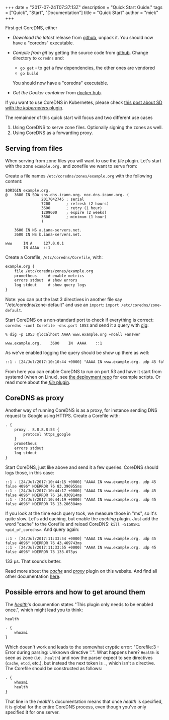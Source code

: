 +++
date = "2017-07-24T07:37:13Z"
description = "Quick Start Guide."
tags = ["Quick", "Start", "Documentation"]
title = "Quick Start"
author = "miek"
+++

First get CoreDNS, either

* *Download the latest* release from [github](https://github.com/coredns/coredns/releases), unpack
  it. You should now have a "coredns" executable.

* *Compile from git* by getting the source code from [github](https://github.com/coredns/coredns).
  Change directory to `coredns` and:

  * `go get` - to get a few dependencies, the other ones are vendored
  * `go build`

  You should now have a "coredns" executable.

* *Get the Docker container* from [docker hub](https://hub.docker.com/r/coredns/coredns/).

If you want to use CoreDNS in Kubernetes, please check [this post about SD with the *kuberneters*
plugin](/2017/03/01/coredns-for-kubernetes-service-discovery-take-2/).

The remainder of this quick start will focus and two different use cases

1. Using CoreDNS to serve zone files. Optionally signing the zones as well.
2. Using CoreDNS as a forwarding proxy.

## Serving from files

When serving from zone files you will want to use the *file* plugin. Let's start with the zone
`example.org.` and zonefile we want to serve from:

Create a file names `/etc/coredns/zones/example.org` with the following content:

~~~ dns
$ORIGIN example.org.
@	3600 IN	SOA sns.dns.icann.org. noc.dns.icann.org. (
				2017042745 ; serial
				7200       ; refresh (2 hours)
				3600       ; retry (1 hour)
				1209600    ; expire (2 weeks)
				3600       ; minimum (1 hour)
				)

    3600 IN NS a.iana-servers.net.
	3600 IN NS b.iana-servers.net.

www     IN A     127.0.0.1
        IN AAAA  ::1
~~~

Create a Corefile, `/etc/coredns/Corefile`, with:

~~~ txt
example.org {
    file /etc/coredns/zones/example.org
    prometheus     # enable metrics
    errors stdout  # show errors
    log stdout     # show query logs
}
~~~

Note: you can put the last 3 directives in another file say "/etc/coredns/zone-default" and use
an `import`: `import /etc/coredns/zone-default`.

Start CoreDNS on a non-standard port to check if everything is correct: `coredns -conf Corefile
-dns.port 1053` and send it a query with [dig](https://en.wikipedia.org/wiki/Dig_(command)):
~~~
% dig -p 1053 @localhost AAAA www.example.org +noall +answer

www.example.org.	3600	IN	AAAA	::1
~~~

As we've enabled logging the query should be show up there as well:
~~~ txt
::1 - [24/Jul/2017:10:10:44 +0000] "AAAA IN www.example.org. udp 45 false 4096" NOERROR 121 133.449µs
~~~

From here you can enable CoreDNS to run on port 53 and have it start from systemd (when on Linux),
see [the deployment repo](https://github.com/coredns/deployment) for example scripts.
Or read more about the [*file* plugin](/plugins/file/).

## CoreDNS as proxy

Another way of running CoreDNS is as a proxy, for instance sending DNS request to Google using
HTTPS. Create a Corefile with:

~~~ txt
. {
    proxy . 8.8.8.8:53 {
        protocol https_google
    }
    prometheus
    errors stdout
    log stdout
}
~~~

Start CoreDNS, just like above and send it a few queries. CoreDNS should logs those, in this case:
~~~
::1 - [24/Jul/2017:10:44:15 +0000] "AAAA IN www.example.org. udp 45 false 4096" NOERROR 76 83.396955ms
::1 - [24/Jul/2017:10:44:17 +0000] "AAAA IN www.example.org. udp 45 false 4096" NOERROR 76 14.030914ms
::1 - [24/Jul/2017:10:44:19 +0000] "AAAA IN www.example.org. udp 45 false 4096" NOERROR 76 13.286384ms
~~~

If you look at the time each query took, we measure those in "ms", so it's quite slow. Let's add
caching, but enable the *caching* plugin. Just add the word "cache" to the Corefile and reload
CoreDNS: `kill -SIGUSR1 <pid_of_coredns>`. And query again:

~~~
::1 - [24/Jul/2017:11:33:54 +0000] "AAAA IN www.example.org. udp 45 false 4096" NOERROR 76 43.469743ms
::1 - [24/Jul/2017:11:33:55 +0000] "AAAA IN www.example.org. udp 45 false 4096" NOERROR 73 133.073µs
~~~

133 µs. That sounds better.

Read more about the [*cache*](/plugins/cache) and [*proxy*](/plugins/proxy) plugin on
this website. And find all other documentation [here](/tags/documentation).

## Possible errors and how to get around them

The [*health*](/plugins/health)'s documention states "This plugin only needs to be enabled
once.", which might lead you to think:

~~~ txt
health

. {
    whoami
}
~~~
Which doesn't work and leads to the somewhat cryptic error: "Corefile:3 - Error during parsing:
Unknown directive '.'". What happens here? `Health` is seen as zone (i.e. `.health`) and now the
parser expect to see directives (`cache`, `etcd`, etc.), but instead the next token is `.`, which
isn't a directive. The Corefile should be constructed as follows:
~~~ txt
. {
    whoami
    health
}
~~~
That line in the *health*'s documentation means that once *health* is specified, it is global for
the entire CoreDNS process, even though you've only specified it for one server.
